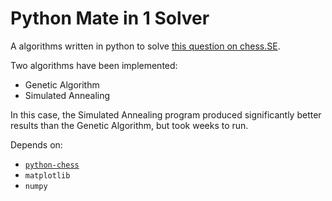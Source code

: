 # Python Mate in 1 Solver

A algorithms written in python to solve [this question on chess.SE](https://chess.stackexchange.com/questions/14610/what-is-the-highest-number-of-different-mates-in-1-you-can-have-in-one-legal-p).

Two algorithms have been implemented:
  * Genetic Algorithm
  * Simulated Annealing

In this case, the Simulated Annealing program produced significantly better results than the Genetic Algorithm, but took weeks to run.

Depends on:
  * [`python-chess`](https://pypi.python.org/pypi/python-chess)
  * `matplotlib`
  * `numpy`

